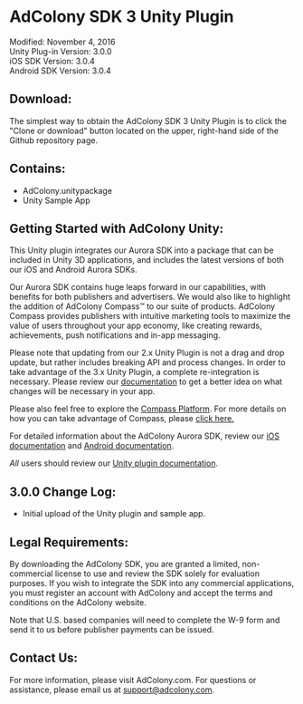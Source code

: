 AdColony SDK 3 Unity Plugin
============================================
Modified: November 4, 2016  
Unity Plug-in Version: 3.0.0  
iOS SDK Version: 3.0.4  
Android SDK Version: 3.0.4

Download:
---------------------------------------
The simplest way to obtain the AdColony SDK 3 Unity Plugin is to click the "Clone or download" button located on the upper, right-hand side of the Github repository page.

Contains:
---------------------------------------
* AdColony.unitypackage
* Unity Sample App

Getting Started with AdColony Unity:
---------------------------------------
This Unity plugin integrates our Aurora SDK into a package that can be included in Unity 3D applications, and includes the latest versions of both our iOS and Android Aurora SDKs.

Our Aurora SDK contains huge leaps forward in our capabilities, with benefits for both publishers and advertisers. We would also like to highlight the addition of AdColony Compass™ to our suite of products. AdColony Compass provides publishers with intuitive marketing tools to maximize the value of users throughout your app economy, like creating rewards, achievements, push notifications and in-app messaging.

Please note that updating from our 2.x Unity Plugin is not a drag and drop update, but rather includes breaking API and process changes. In order to take advantage of the 3.x Unity Plugin, a complete re-integration is necessary. Please review our [documentation](https://github.com/AdColony/AdColony-Unity-SDK-3/wiki) to get a better idea on what changes will be necessary in your app.

Please also feel free to explore the [Compass Platform](https://github.com/AdColony/AdColony-iOS-SDK-3/wiki/Compass-Overview). For more details on how you can take advantage of Compass, please [click here.](https://clients.adcolony.com/compass/info)

For detailed information about the AdColony Aurora SDK, review our [iOS documentation](https://github.com/AdColony/AdColony-iOS-SDK-3/wiki) and [Android documentation](https://github.com/AdColony/AdColony-Android-SDK-3/wiki).

*All* users should review our [Unity plugin documentation](https://github.com/AdColony/AdColony-Unity-SDK-3/wiki).

3.0.0 Change Log:
----------------------------------
* Initial upload of the Unity plugin and sample app.

Legal Requirements:
----------------------------------
By downloading the AdColony SDK, you are granted a limited, non-commercial license to use and review the SDK solely for evaluation purposes.  If you wish to integrate the SDK into any commercial applications, you must register an account with AdColony and accept the terms and conditions on the AdColony website.

Note that U.S. based companies will need to complete the W-9 form and send it to us before publisher payments can be issued.


Contact Us:
----------------------------------
For more information, please visit AdColony.com. For questions or assistance, please email us at support@adcolony.com.

